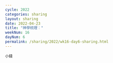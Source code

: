 ```yaml
---
cycle: 2022
categories: sharing
layout: sharing
date: 2022-04-23
title: "神學梳理："
weekNum: 16
dayNum: 6
permalink: /sharing/2022/wk16-day6-sharing.html
---
```


[](https://eccseattle.github.io/media/sharing/2022/wk016/2022-04-23-bin.m4a)

`小錢`
